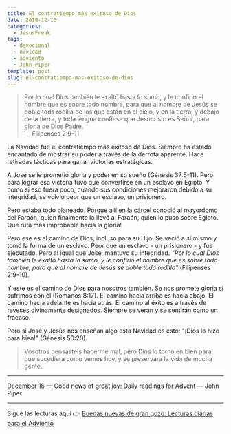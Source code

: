 ```yaml
---
title: El contratiempo más exitoso de Dios
date: 2018-12-16
categories:
  - JesusFreak
tags:
  - devocional
  - navidad
  - adviento
  - John Piper
template: post
slug: el-contratiempo-mas-exitoso-de-dios
---
```


> Por lo cual Dios también le exaltó hasta lo sumo, y le confirió el nombre que es sobre todo nombre, para que al nombre de Jesús se doble toda rodilla de los que están en el cielo, y en la tierra, y debajo de la tierra, y toda lengua confiese que Jesucristo es Señor, para gloria de Dios Padre.<br>
> — Filipenses 2:9-11

La Navidad fue el contratiempo más exitoso de Dios. Siempre ha estado encantado de mostrar su poder a través de la derrota aparente. Hace retiradas tácticas para ganar victorias estratégicas.

A José se le prometió gloria y poder en su sueño (Génesis 37:5-11). Pero para lograr esa victoria tuvo que convertirse en un esclavo en Egipto. Y como si eso fuera poco, cuando sus condiciones mejoraron debido a su integridad, se volvió peor que un esclavo, un prisionero.

Pero estaba todo planeado. Porque allí en la cárcel conoció al mayordomo del Faraón, quien finalmente lo llevó al Faraón, quien lo puso sobre Egipto. Qué ruta más improbable hacia la gloria!

Pero ese es el camino de Dios, incluso para su Hijo. Se vació a sí mismo y tomó la forma de un esclavo. Peor que un esclavo - un prisionero - y fue ejecutado. Pero al igual que José, mantuvo su integridad. *"Por lo cual Dios también le exaltó hasta lo sumo, y le confirió el nombre que es sobre todo nombre, para que al nombre de Jesús se doble toda rodilla"* (Filipenses 2:9-10).

Y este es el camino de Dios para nosotros también. Se nos promete gloria si sufrimos con él (Romanos 8:17). El camino hacia arriba es hacia abajo. El camino hacia adelante es hacia atrás. El camino al éxito es a través de reveses divinamente designados. Siempre se verán y se sentirán como un fracaso.

Pero si José y Jesús nos enseñan algo esta Navidad es esto: "¡Dios lo hizo para bien!" (Génesis 50:20).

> Vosotros pensasteis hacerme mal, pero Dios lo tornó en bien para que sucediera como vemos hoy, y se preservara la vida de mucha gente.

---

December 16 — [Good news of great joy: Daily readings for Advent](https://www.desiringgod.org/books/good-news-of-great-joy) — John Piper

---

Sigue las lecturas aquí 👉 [Buenas nuevas de gran gozo: Lecturas diarias para el Adviento](/buenas-nuevas-de-gran-gozo-lecturas-diarias-para-adviento)